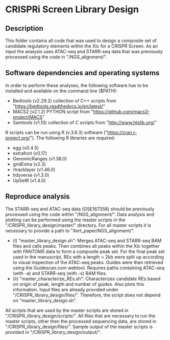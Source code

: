 # CRISPRi Screen Library Design

## Description
This folder contains all code that was used to design a composite set of candidate regulatory elements within the Xic for a CRISPR Screen. As an input the analysis uses ATAC-seq and STARR-seq data that was previously processed using the code in "/NGS_alignment/". 

## Software dependencies and operating systems
In order to perform these analyses, the following software has to be installed and available on the command line ($PATH):
- Bedtools (v2.29.2) collection of C++ scripts from "https://bedtools.readthedocs.io/en/latest/"
- MACS2 (v2.1.2) PYTHON script from "https://github.com/macs3-project/MACS"
- Samtools (v1.10) collection of C scripts from "http://www.htslib.org/"

R scripts can be run using R (v.3.6.3) software ("https://cran.r-project.org/"). The following R libraries are required:
- egg (v0.4.5)
- extrafont (v0.17)
- GenomicRanges (v1.38.0)
- gridExtra (v2.3)
- rtracklayer (v1.46.0)
- tidyverse (v1.3.0)
- UpSetR (v1.4.0)


## Reproduce analysis
The STARR-seq and ATAC-seq data (GSE167358) should be previously processed using the code within "/NGS_alignment/". Data analysis and plotting can be performed using the master scripts in the "/CRISPR_library_design/master/" directory. For all master scripts it is necessary to provide a path to "Xert_paper/NGS_alignment/".

- (i)   "master_library_design.sh":  Merges ATAC-seq and STARR-seq BAM files and calls peaks. Then combines all peaks within the Xic together with FANTOM5 data to form a composite peak set. For the final peak set used in the manuscript, REs with a length > 2kb were split up according to visual inspection of the ATAC-seq peaks. Guides were then retrieved using the Guidescan.com webtool. Requires paths containing ATAC-seq (with -a) and STARR-seq (with -s) BAM files.
- (ii)  "master_characterize_REs.sh": Characterizes candidate REs based on origin of peak, length and number of guides. Also plots this information. Input files are already provided under "/CRISPR_library_design/files/". Therefore, the script does not depend on "master_library_design.sh".


All scripts that are used by the master scripts are stored in "/CRISPR_library_design/scripts/". All files that are necessary to run the master scripts, other then the processed sequencing data, are stored in "/CRISPR_library_design/files/". Sample output of the master scripts is provided in "/CRISPR_library_design/output/". 
